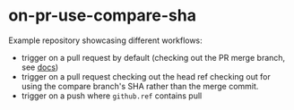 # on-pr-use-compare-sha

Example repository showcasing different workflows:

* trigger on a pull request by default (checking out the PR merge branch, see [docs](https://help.github.com/en/actions/reference/events-that-trigger-workflows#pull-request-event-pull_request))
* trigger on a pull request checking out the head ref checking out for using the compare branch's SHA rather than the merge commit.
* trigger on a push where `github.ref` contains pull
